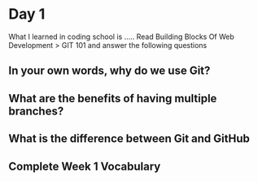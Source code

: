 # Day 1


What I learned in coding school is .....
Read Building Blocks Of Web Development > GIT 101 and answer the following questions
## In your own words, why do we use Git?

## What are the benefits of having multiple branches?

## What is the difference between Git and GitHub

## Complete Week 1 Vocabulary